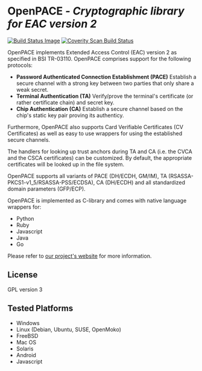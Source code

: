 # OpenPACE *- Cryptographic library for EAC version 2*

[![Build Status Image](https://travis-ci.org/frankmorgner/openpace.png?branch=master)](https://travis-ci.org/frankmorgner/openpace) [![Coverity Scan Build Status](https://scan.coverity.com/projects/1789/badge.svg)](https://scan.coverity.com/projects/1789)

OpenPACE implements Extended Access Control (EAC) version 2 as specified in
BSI TR-03110. OpenPACE comprises support for the following protocols:

- **Password Authenticated Connection Establishment (PACE)** Establish a secure
  channel with a strong key between two parties that only share a weak secret.
- **Terminal Authentication (TA)** Verify/prove the terminal's certificate (or
  rather certificate chain) and secret key.
- **Chip Authentication (CA)** Establish a secure channel based on the chip's
  static key pair proving its authenticy.

Furthermore, OpenPACE also supports Card Verifiable Certificates (CV
Certificates) as well as easy to use wrappers for using the established secure
channels.

The handlers for looking up trust anchors during TA and CA (i.e. the CVCA
and the CSCA certificates) can be customized. By default, the appropriate
certificates will be looked up in the file system.

OpenPACE supports all variants of PACE (DH/ECDH, GM/IM), TA
(RSASSA-PKCS1-v1_5/RSASSA-PSS/ECDSA), CA (DH/ECDH) and all standardized
domain parameters (GFP/ECP).
   

OpenPACE is implemented as C-library and comes with native language wrappers
for:

- Python
- Ruby
- Javascript
- Java
- Go

Please refer to [our project's website](http://frankmorgner.github.io/openpace/) for more information.

## License

GPL version 3

## Tested Platforms

- Windows
- Linux (Debian, Ubuntu, SUSE, OpenMoko)
- FreeBSD
- Mac OS
- Solaris
- Android
- Javascript
